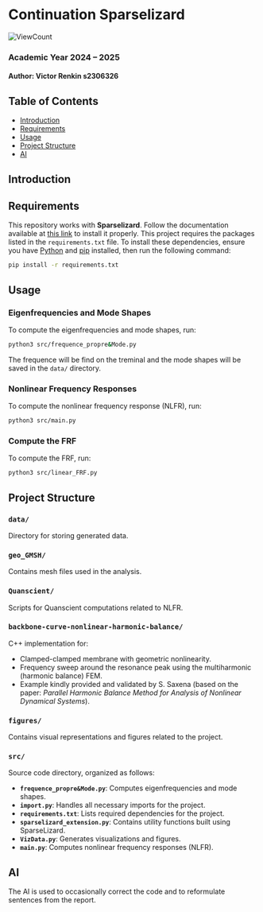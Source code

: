 # Continuation Sparselizard
![ViewCount](https://hits.seeyoufarm.com/api/count/incr/badge.svg?url=https://github.com/VictorRenkin/continuation_sparselizard&count_bg=%2379C83D&title_bg=%23555555&icon=github.svg&icon_color=%23E7E7E7&title=views&edge_flat=false)
### Academic Year 2024 – 2025

#### Author: Victor Renkin s2306326

## Table of Contents
- [Introduction](#introduction)
- [Requirements](#requirements)
- [Usage](#usage)
- [Project Structure](#project-structure)
- [AI](#ai)

## Introduction

## Requirements  
This repository works with **Sparselizard**. Follow the documentation available at [this link](https://github.com/halbux/sparselizard-users/tree/main/api/python) to install it properly. This project requires the packages listed in the `requirements.txt` file. To install these dependencies, ensure you have [Python](https://www.python.org/) and [pip](https://pip.pypa.io/en/stable/) installed, then run the following command:

```bash
pip install -r requirements.txt
```

## Usage

### Eigenfrequencies and Mode Shapes
To compute the eigenfrequencies and mode shapes, run:
```bash
python3 src/frequence_propre&Mode.py
```
The frequence will be find on the treminal and the mode shapes will be saved in the `data/` directory.

### Nonlinear Frequency Responses
To compute the nonlinear frequency response (NLFR), run:
```bash
python3 src/main.py
```
### Compute the FRF
To compute the FRF, run:
```bash
python3 src/linear_FRF.py
```

## Project Structure

### **`data/`**
Directory for storing generated data.

### **`geo_GMSH/`**
Contains mesh files used in the analysis.

### **`Quanscient/`**
Scripts for Quanscient computations related to NLFR.

### **`backbone-curve-nonlinear-harmonic-balance/`**
C++ implementation for:
- Clamped-clamped membrane with geometric nonlinearity.
- Frequency sweep around the resonance peak using the multiharmonic (harmonic balance) FEM.
- Example kindly provided and validated by S. Saxena (based on the paper: *Parallel Harmonic Balance Method for Analysis of Nonlinear Dynamical Systems*).

### **`figures/`**
Contains visual representations and figures related to the project.

### **`src/`**
Source code directory, organized as follows:
- **`frequence_propre&Mode.py`**: Computes eigenfrequencies and mode shapes.
- **`import.py`**: Handles all necessary imports for the project.
- **`requirements.txt`**: Lists required dependencies for the project.
- **`sparselizard_extension.py`**: Contains utility functions built using SparseLizard.
- **`VizData.py`**: Generates visualizations and figures.
- **`main.py`**: Computes nonlinear frequency responses (NLFR).

## AI
The AI is used to occasionally correct the code and to reformulate sentences from the report.